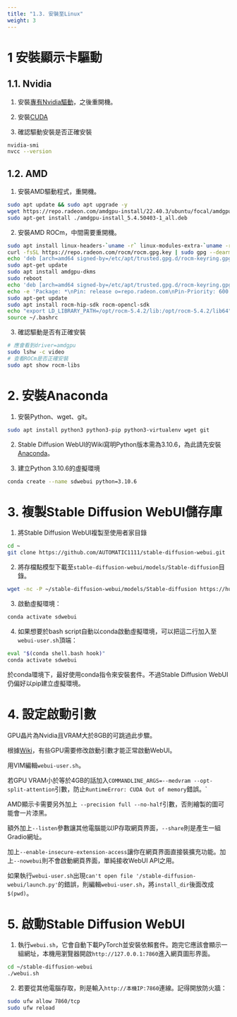 ```yaml
---
title: "1.3. 安裝至Linux"
weight: 3
---
```


# 1 安裝顯示卡驅動

## 1.1. Nvidia

1. 安裝[專有Nvidia驅動](https://ivonblog.com/posts/ubuntu-install-nvidia-drivers/)，之後重開機。

2. 安裝[CUDA](http://ivonblog.com/posts/ubuntu-install-nvidia-drivers/)

3. 確認驅動安裝是否正確安裝
```bash
nvidia-smi
nvcc --version
```

## 1.2. AMD

1. 安裝AMD驅動程式，重開機。
```bash
sudo apt update && sudo apt upgrade -y
wget https://repo.radeon.com/amdgpu-install/22.40.3/ubuntu/focal/amdgpu-install_5.4.50403-1_all.deb
sudo apt-get install ./amdgpu-install_5.4.50403-1_all.deb
```

2. 安裝AMD ROCm，中間需要重開機。
```bash
sudo apt install linux-headers-`uname -r` linux-modules-extra-`uname -r`
curl -fsSL https://repo.radeon.com/rocm/rocm.gpg.key | sudo gpg --dearmor -o /etc/apt/trusted.gpg.d/rocm-keyring.gpg
echo 'deb [arch=amd64 signed-by=/etc/apt/trusted.gpg.d/rocm-keyring.gpg] https://repo.radeon.com/amdgpu/5.4.2/ubuntu jammy main' | sudo tee /etc/apt/sources.list.d/amdgpu.list
sudo apt-get update
sudo apt install amdgpu-dkms
sudo reboot
echo 'deb [arch=amd64 signed-by=/etc/apt/trusted.gpg.d/rocm-keyring.gpg] https://repo.radeon.com/rocm/apt/5.4.2 jammy main' | sudo tee /etc/apt/sources.list.d/rocm.list
echo -e 'Package: *\nPin: release o=repo.radeon.com\nPin-Priority: 600' | sudo tee /etc/apt/preferences.d/rocm-pin-600
sudo apt-get update
sudo apt install rocm-hip-sdk rocm-opencl-sdk
echo "export LD_LIBRARY_PATH=/opt/rocm-5.4.2/lib:/opt/rocm-5.4.2/lib64" >> ~/.bashrc
source ~/.bashrc
```

3. 確認驅動是否有正確安裝
```bash
# 應會看到driver=amdgpu
sudo lshw -c video
# 查看ROCm是否正確安裝
sudo apt show rocm-libs
```


# 2. 安裝Anaconda

1. 安裝Python、wget、git。
```bash
sudo apt install python3 python3-pip python3-virtualenv wget git
```

2. Stable Diffusion WebUI的Wiki寫明Python版本需為3.10.6，為此請先安裝[Anaconda](https://ivonblog.com/posts/linux-anaconda/)。

3. 建立Python 3.10.6的虛擬環境
```bash
conda create --name sdwebui python=3.10.6
```


# 3. 複製Stable Diffusion WebUI儲存庫

1. 將Stable Diffusion WebUI複製至使用者家目錄
```bash
cd ~
git clone https://github.com/AUTOMATIC1111/stable-diffusion-webui.git
```

2. 將存檔點模型下載至`stable-diffusion-webui/models/Stable-diffusion`目錄。
```bash
wget -nc -P ~/stable-diffusion-webui/models/Stable-diffusion https://huggingface.co/andite/anything-v4.0/resolve/main/anything-v4.5-pruned.safetensors -O anything-v4.5-pruned.safetensors
```

3. 啟動虛擬環境：
```bash
conda activate sdwebui
```

4. 如果想要於bash script自動以conda啟動虛擬環境，可以把這二行加入至`webui-user.sh`頂端：
```bash
eval "$(conda shell.bash hook)"
conda activate sdwebui
```

於conda環境下，最好使用conda指令來安裝套件。不過Stable Diffusion WebUI仍偏好以pip建立虛擬環境。


# 4. 設定啟動引數

GPU晶片為Nvidia且VRAM大於8GB的可跳過此步驟。

根據[Wiki](https://github.com/AUTOMATIC1111/stable-diffusion-webui/wiki/Command-Line-Arguments-and-Settings)，有些GPU需要修改啟動引數才能正常啟動WebUI。

用VIM編輯`webui-user.sh`。

若GPU VRAM小於等於4GB的話加入`COMMANDLINE_ARGS=--medvram --opt-split-attention`引數，防止`RuntimeError: CUDA Out of memory`錯誤。`

AMD顯示卡需要另外加上` --precision full --no-half`引數，否則繪製的圖可能會一片漆黑。

額外加上`--listen`參數讓其他電腦能以IP存取網頁界面，`--share`則是產生一組Gradio網址。

加上`--enable-insecure-extension-access`讓你在網頁界面直接裝擴充功能。加上`--nowebui`則不會啟動網頁界面，單純接收WebUI API之用。

如果執行`webui-user.sh`出現`can't open file '/stable-diffusion-webui/launch.py'`的錯誤，則編輯`webui-user.sh`，將`install_dir`後面改成`$(pwd)`。


# 5. 啟動Stable Diffusion WebUI

1. 執行`webui.sh`，它會自動下載PyTorch並安裝依賴套件。跑完它應該會顯示一組網址，本機用瀏覽器開啟`http://127.0.0.1:7860`進入網頁圖形界面。
```bash
cd ~/stable-diffusion-webui
./webui.sh
```

2. 若要從其他電腦存取，則是輸入`http://本機IP:7860`連線。記得開放防火牆：
```bash
sudo ufw allow 7860/tcp
sudo ufw reload
```
